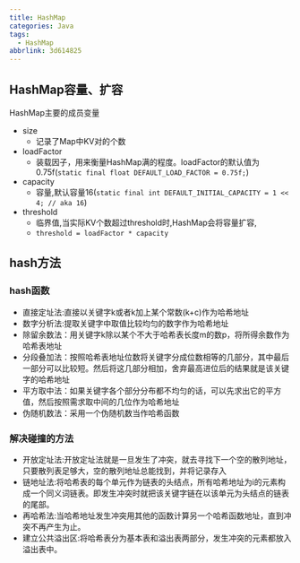 ```yaml
---
title: HashMap
categories: Java
tags:
  - HashMap
abbrlink: 3d614825
---
```


## HashMap容量、扩容

HashMap主要的成员变量
- size
    - 记录了Map中KV对的个数
- loadFactor
    - 装载因子，用来衡量HashMap满的程度。loadFactor的默认值为0.75f(`static final float DEFAULT_LOAD_FACTOR = 0.75f;`)
- capacity
    - 容量,默认容量16(`static final int DEFAULT_INITIAL_CAPACITY = 1 << 4; // aka 16`)
- threshold
    - 临界值,当实际KV个数超过threshold时,HashMap会将容量扩容,
    - `threshold = loadFactor * capacity`


## hash方法
### hash函数
- 直接定址法:直接以关键字k或者k加上某个常数(k+c)作为哈希地址
- 数字分析法:提取关键字中取值比较均匀的数字作为哈希地址
- 除留余数法：用关键字k除以某个不大于哈希表长度m的数p，将所得余数作为哈希表地址
- 分段叠加法：按照哈希表地址位数将关键字分成位数相等的几部分，其中最后一部分可以比较短。然后将这几部分相加，舍弃最高进位后的结果就是该关键字的哈希地址
- 平方取中法：如果关键字各个部分分布都不均匀的话，可以先求出它的平方值，然后按照需求取中间的几位作为哈希地址
- 伪随机数法：采用一个伪随机数当作哈希函数

### 解决碰撞的方法
- 开放定址法:开放定址法就是一旦发生了冲突，就去寻找下一个空的散列地址，只要散列表足够大，空的散列地址总能找到，并将记录存入
- 链地址法:将哈希表的每个单元作为链表的头结点，所有哈希地址为i的元素构成一个同义词链表。即发生冲突时就把该关键字链在以该单元为头结点的链表的尾部。
- 再哈希法:当哈希地址发生冲突用其他的函数计算另一个哈希函数地址，直到冲突不再产生为止。
- 建立公共溢出区:将哈希表分为基本表和溢出表两部分，发生冲突的元素都放入溢出表中。
